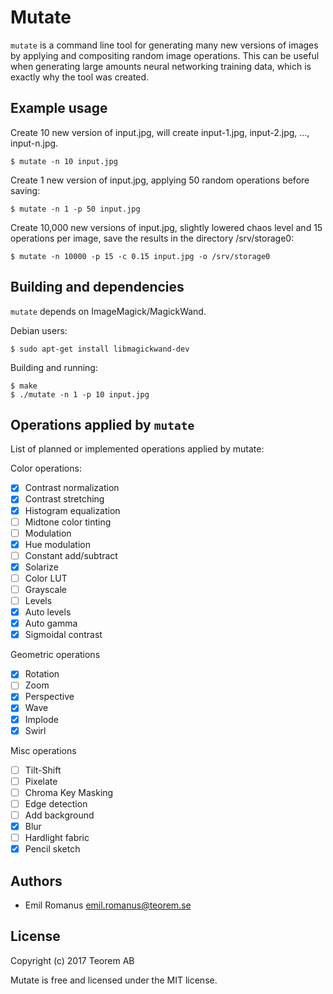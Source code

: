 # Mutate

`mutate` is a command line tool for generating many new versions of images by applying and compositing random image operations. This can be useful when generating large amounts neural networking training data, which is exactly why the tool was created.

## Example usage

Create 10 new version of input.jpg, will create input-1.jpg, input-2.jpg, ..., input-n.jpg.

```
$ mutate -n 10 input.jpg
```

Create 1 new version of input.jpg, applying 50 random operations before saving:

```
$ mutate -n 1 -p 50 input.jpg
```

Create 10,000 new versions of input.jpg, slightly lowered chaos level and 15 operations per image, save the results in the directory /srv/storage0:

```
$ mutate -n 10000 -p 15 -c 0.15 input.jpg -o /srv/storage0
```

## Building and dependencies

`mutate` depends on ImageMagick/MagickWand.

Debian users:

```
$ sudo apt-get install libmagickwand-dev
```

Building and running:

```
$ make
$ ./mutate -n 1 -p 10 input.jpg
```

## Operations applied by `mutate`

List of planned or implemented operations applied by mutate:

Color operations:

* [X] Contrast normalization
* [X] Contrast stretching
* [X] Histogram equalization
* [ ] Midtone color tinting
* [ ] Modulation
* [X] Hue modulation
* [ ] Constant add/subtract
* [X] Solarize
* [ ] Color LUT
* [ ] Grayscale
* [ ] Levels
* [X] Auto levels
* [X] Auto gamma
* [X] Sigmoidal contrast

Geometric operations

* [X] Rotation
* [ ] Zoom
* [X] Perspective
* [X] Wave
* [X] Implode
* [X] Swirl

Misc operations

* [ ] Tilt-Shift
* [ ] Pixelate
* [ ] Chroma Key Masking
* [ ] Edge detection
* [ ] Add background
* [X] Blur
* [ ] Hardlight fabric
* [X] Pencil sketch

## Authors

* Emil Romanus <emil.romanus@teorem.se>


## License

Copyright (c) 2017 Teorem AB

Mutate is free and licensed under the MIT license.
